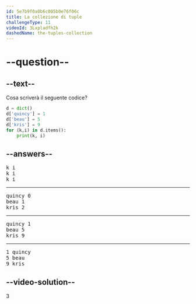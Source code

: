 ```yaml
---
id: 5e7b9f0a0b6c005b0e76f06c
title: La collezione di tuple
challengeType: 11
videoId: 3Lxpladfh2k
dashedName: the-tuples-collection
---
```


# --question--

## --text--

Cosa scriverà il seguente codice?

```python
d = dict()
d['quincy'] = 1
d['beau'] = 5
d['kris'] = 9
for (k,i) in d.items():
    print(k, i)
```

## --answers--

<pre>
k i
k i
k i
</pre>

---

<pre>
quincy 0
beau 1
kris 2
</pre>

---

<pre>
quincy 1
beau 5
kris 9
</pre>

---

<pre>
1 quincy
5 beau
9 kris
</pre>

## --video-solution--

3

